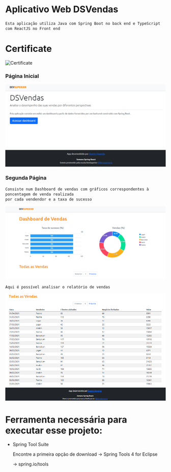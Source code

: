 


# Aplicativo Web DSVendas

    Esta aplicação utiliza Java com Spring Boot no back end e TypeScript com ReactJS no Front end

# Certificate


![Certificate](https://user-images.githubusercontent.com/47663726/171010348-2ea24404-de79-4002-b110-78bc60cfd58e.PNG)


### Página Inicial 

![](frontend/src/assets/img/img_application1.png)

### Segunda Página 

    Consiste num Dashboard de vendas com gráficos correspondentes à poncentagem de venda realizada 
    por cada vendendor e a taxa de sucesso

![](frontend/src/assets/img/img_application2.png)

    Aqui é possível analisar o relatório de vendas

![](frontend/src/assets/img/img_application3.png)


# Ferramenta necessária para executar esse projeto:  

-   Spring Tool Suite 

    Encontre a primeira opção de download -> Spring Tools 4 for Eclipse

    -> spring.io/tools
